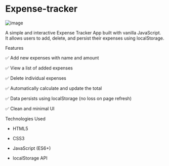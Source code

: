 # Expense-tracker

![image](https://github.com/user-attachments/assets/d429efa9-c1d5-4c4a-a9ad-b4ef92e56ed7)


A simple and interactive Expense Tracker App built with vanilla JavaScript. It allows users to add, delete, and persist their expenses using localStorage.


Features

✅ Add new expenses with name and amount

✅ View a list of added expenses

✅ Delete individual expenses

✅ Automatically calculate and update the total

✅ Data persists using localStorage (no loss on page refresh)

✅ Clean and minimal UI



Technologies Used
- HTML5

- CSS3

- JavaScript (ES6+)

- localStorage API
